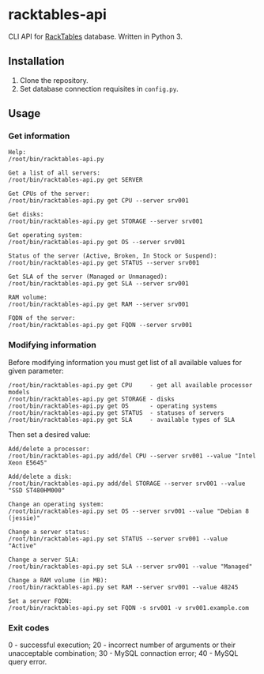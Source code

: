 # racktables-api

CLI API for [RackTables](https://www.racktables.org/) database. Written in Python 3.

## Installation

1. Clone the repository.
2. Set database connection requisites in `config.py`.

## Usage

### Get information

```
Help:
/root/bin/racktables-api.py

Get a list of all servers:
/root/bin/racktables-api.py get SERVER

Get CPUs of the server:
/root/bin/racktables-api.py get CPU --server srv001

Get disks:
/root/bin/racktables-api.py get STORAGE --server srv001

Get operating system:
/root/bin/racktables-api.py get OS --server srv001

Status of the server (Active, Broken, In Stock or Suspend):
/root/bin/racktables-api.py get STATUS --server srv001

Get SLA of the server (Managed or Unmanaged):
/root/bin/racktables-api.py get SLA --server srv001

RAM volume:
/root/bin/racktables-api.py get RAM --server srv001

FQDN of the server:
/root/bin/racktables-api.py get FQDN --server srv001
```

### Modifying information

Before modifying information you must get list of all available values for given parameter:

```
/root/bin/racktables-api.py get CPU     - get all available processor models
/root/bin/racktables-api.py get STORAGE - disks
/root/bin/racktables-api.py get OS      - operating systems
/root/bin/racktables-api.py get STATUS  - statuses of servers
/root/bin/racktables-api.py get SLA     - available types of SLA
```

Then set a desired value:

```
Add/delete a processor:
/root/bin/racktables-api.py add/del CPU --server srv001 --value "Intel Xeon E5645"

Add/delete a disk:
/root/bin/racktables-api.py add/del STORAGE --server srv001 --value "SSD ST480HM000"

Change an operating system:
/root/bin/racktables-api.py set OS --server srv001 --value "Debian 8 (jessie)"

Change a server status:
/root/bin/racktables-api.py set STATUS --server srv001 --value "Active"

Change a server SLA:
/root/bin/racktables-api.py set SLA --server srv001 --value "Managed"

Change a RAM volume (in MB):
/root/bin/racktables-api.py set RAM --server srv001 --value 48245

Set a server FQDN:
/root/bin/racktables-api.py set FQDN -s srv001 -v srv001.example.com
```

### Exit codes

0 - successful execution;
20 - incorrect number of arguments or their unacceptable combination;
30 - MySQL connaction error;
40 - MySQL query error.
